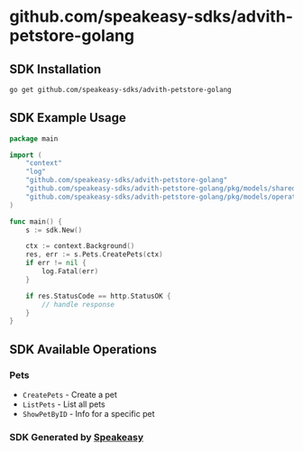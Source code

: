# github.com/speakeasy-sdks/advith-petstore-golang

<!-- Start SDK Installation -->
## SDK Installation

```bash
go get github.com/speakeasy-sdks/advith-petstore-golang
```
<!-- End SDK Installation -->

## SDK Example Usage
<!-- Start SDK Example Usage -->
```go
package main

import (
    "context"
    "log"
    "github.com/speakeasy-sdks/advith-petstore-golang"
    "github.com/speakeasy-sdks/advith-petstore-golang/pkg/models/shared"
    "github.com/speakeasy-sdks/advith-petstore-golang/pkg/models/operations"
)

func main() {
    s := sdk.New()

    ctx := context.Background()
    res, err := s.Pets.CreatePets(ctx)
    if err != nil {
        log.Fatal(err)
    }

    if res.StatusCode == http.StatusOK {
        // handle response
    }
}
```
<!-- End SDK Example Usage -->

<!-- Start SDK Available Operations -->
## SDK Available Operations


### Pets

* `CreatePets` - Create a pet
* `ListPets` - List all pets
* `ShowPetByID` - Info for a specific pet
<!-- End SDK Available Operations -->

### SDK Generated by [Speakeasy](https://docs.speakeasyapi.dev/docs/using-speakeasy/client-sdks)
